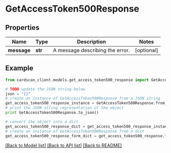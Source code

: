 # GetAccessToken500Response


## Properties
Name | Type | Description | Notes
------------ | ------------- | ------------- | -------------
**message** | **str** | A message describing the error. | [optional] 

## Example

```python
from cardscan_client.models.get_access_token500_response import GetAccessToken500Response

# TODO update the JSON string below
json = "{}"
# create an instance of GetAccessToken500Response from a JSON string
get_access_token500_response_instance = GetAccessToken500Response.from_json(json)
# print the JSON string representation of the object
print GetAccessToken500Response.to_json()

# convert the object into a dict
get_access_token500_response_dict = get_access_token500_response_instance.to_dict()
# create an instance of GetAccessToken500Response from a dict
get_access_token500_response_form_dict = get_access_token500_response.from_dict(get_access_token500_response_dict)
```
[[Back to Model list]](../README.md#documentation-for-models) [[Back to API list]](../README.md#documentation-for-api-endpoints) [[Back to README]](../README.md)


